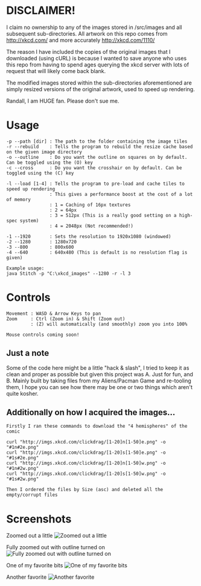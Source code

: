 # DISCLAIMER!
I claim no ownership to any of the images stored in /src/images and all subsequent sub-directories. All artwork on this repo comes from http://xkcd.com/ and more accurately http://xkcd.com/1110/ 

The reason I have included the copies of the original images that I downloaded (using cURL) is because I wanted to save anyone who uses this repo from having to spend ages querying the xkcd server with lots of request that will likely come back blank.

The modified images stored within the sub-directories aforementioned are simply resized versions of the original artwork, used to speed up rendering.

Randall, I am HUGE fan. Please don't sue me.

# Usage

	-p --path [dir] : The path to the folder containing the image tiles
	-r --rebuild    : Tells the program to rebuild the resize cache based on the given image directory
	-o --outline    : Do you want the outline on squares on by default. Can be toggled using the (O) key
	-c --cross      : Do you want the crosshair on by default. Can be toggled using the (C) key
	
	-l --load [1-4] : Tells the program to pre-load and cache tiles to speed up rendering
					: This gives a performance boost at the cost of a lot of memory
					: 1 = Caching of 16px textures
					: 2 = 64px
					: 3 = 512px (This is a really good setting on a high-spec system)
					: 4 = 2048px (Not recommended!)
					
	-1 --1920		: Sets the resolution to 1920x1080 (windowed)
	-2 --1280		: 1280x720
	-3 --800		: 800x600
	-4 --640		: 640x480 (This is default is no resolution flag is given)

	Example usage:
	java Stitch -p "C:\xkcd_images" --1280 -r -l 3
	
# Controls

	Movement : WASD & Arrow Keys to pan
	Zoom     : Ctrl (Zoom in) & Shift (Zoom out)
			 : (Z) will automatically (and smoothly) zoom you into 100%  
	
	Mouse controls coming soon!

## Just a note
Some of the code here might be a little "hack & slash", I tried to keep it as clean and proper as possible but given this project was A. Just for fun, and B. Mainly built by taking files from my Aliens/Pacman Game and re-tooling them, I hope you can see how there may be one or two things which aren't quite kosher. 

## Additionally on how I acquired the images...

	Firstly I ran these commands to download the "4 hemispheres" of the comic
	
	curl "http://imgs.xkcd.com/clickdrag/[1-20]n[1-50]e.png" -o "#1n#2e.png"
	curl "http://imgs.xkcd.com/clickdrag/[1-20]s[1-50]e.png" -o "#1s#2e.png"
	curl "http://imgs.xkcd.com/clickdrag/[1-20]n[1-50]w.png" -o "#1n#2w.png"
	curl "http://imgs.xkcd.com/clickdrag/[1-20]s[1-50]w.png" -o "#1s#2w.png"
	
	Then I ordered the files by Size (asc) and deleted all the empty/corrupt files

# Screenshots

Zoomed out a little
![Zoomed out a little](https://raw.github.com/L2Program/XKCD_Stitcher/master/screenshots/1.png)

Fully zoomed out with outline turned on
![Fully zoomed out with outline turned on](https://raw.github.com/L2Program/XKCD_Stitcher/master/screenshots/2.png)

One of my favorite bits
![One of my favorite bits](https://raw.github.com/L2Program/XKCD_Stitcher/master/screenshots/3.png)

Another favorite
![Another favorite](https://raw.github.com/L2Program/XKCD_Stitcher/master/screenshots/4.png)